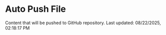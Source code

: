 # Auto Push File

Content that will be pushed to GitHub repository.
Last updated: 08/22/2025, 02:18:17 PM